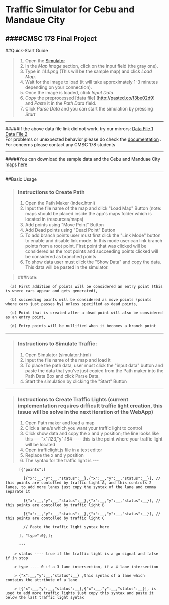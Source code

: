 # Traffic Simulator for Cebu and Mandaue City
####CMSC 178 Final Project
---
##Quick-Start Guide
> 1. Open the <a href="https://trafficsimulator.github.io/simulator.html">Simulator</a>
> 2. In the *Map Image* section, click on the input field (the gray one).
> 3. Type in *144.png* (This will be the sample map) and click *Load Map*.
> 4. Wait for the image to load (it will take approximately 1-3 minutes depending on your connection).
> 5. Once the image is loaded, click *Input Data*.
> 6. *Copy* the preprocessed [data file] (http://pasted.co/f3be02d9) and *Paste* it in the *Path Data* field.
> 7. Click *Parse Data* and you can start the simulation by pressing *Start*

***

#####If the above data file link did not work, try our mirrors: [Data File 1 ](http://pastebin.com/4uXK4wwK) [Data File 2](https://jpst.it/J53K)<br>For problems or unexpected behavior please do check the [documentation](https://goo.gl/LTX0eH) . <br> For concerns please contact any CMSC 178 students
***
#####You can download the sample data and the Cebu and Manduae City maps [here](https://drive.google.com/folderview?id=0B61z34f6mUzrSTZjNmlKcW1XVFU&usp=sharing)

---
##Basic Usage
> ### Instructions to Create Path
>  1. Open the Path Maker (index.html)
>  2. Input the file name of the map and click "Load Map" Button (note: maps should be placed inside the app's maps folder which is located in /resources/maps)
>  3. Add points using "Move Point" Button 
>  4. Add Dead points using "Dead Point" Button 
>  5. To add branch points user must first click the "Link Mode" button to enable and disable link mode. In this mode user can link branch points from a root point. First point that was clicked will be considered as the root points  and succeeding points clicked will be considered as branched points
>  6. To show data user must click the "Show Data" and copy the data. This data will be pasted in the simulator.

>  ###Note: 
  
      (a) First addition of points will be considered an entry point (this is where cars appear and gets generated), 
    
      (b) succeeding points will be considered as move points (points where cars just passes by) unless specified as dead points, 
    
      (c) Point that is created after a dead point will also be considered as an entry point, 
    
      (d) Entry points will be nullified when it becomes a branch point

---

> ### Instructions to Simulate Traffic:
>  1. Open Simulator (simulator.html)
>  2. Input the file name of the map and load it
>  3. To place the path data, user must click the "input data" button and paste the data that you've just copied from the Path maker into the Path Data Box and click Parse Data.
>  4. Start the simulation by clicking the "Start" Button

---

> ### Instructions to Create Traffic Lights (current implementation requires difficult traffic light creation, this issue will be solve in the next iteration of the WebApp)
>  1. Open Path maker and load a map
>  2. Click a lane/s which you want your traffic light to control
>  3. Click show data and copy the x and y position; the line looks like this --- "x":123,"y":184 ---- this is the point where your traffic light will be located
>  4. Open trafficlight.js file in a text editor
>  5. Replace the x and y position 
>  6. The syntax for the traffic light is ---

          [{"points":[

            [{"x":__,"y":__,"status":__},{"x":__,"y":__,"status":__}], // this points are contolled by traffic light A, and this controls 2 lanes, to add more lanes just copy the syntax of the lane and comma separate it
           
            [{"x":__,"y":__,"status":__},{"x":__,"y":__,"status":__}], // this points are contolled by traffic light B
            
            [{"x":__,"y":__,"status":__},{"x":__,"y":__,"status":__}], // this points are contolled by traffic light C
           
            // Paste the traffic light syntax here
          
          ], "type":0},];  
          
          ---
          
        > status ---- true if the traffic light is a go signal and false if in stop
        
        > type ---- 0 if a 3 lane intersection, if a 4 lane intersection
        
        > {"x":__,"y":__,"status":__} ,this syntax of a lane which contains the attribute of a lane
        
        > [{"x":__,"y":__,"status":__},{"x":__,"y":__,"status":__}], is used to add more traffic lights just copy this syntax and paste it below the last traffic light syntax
